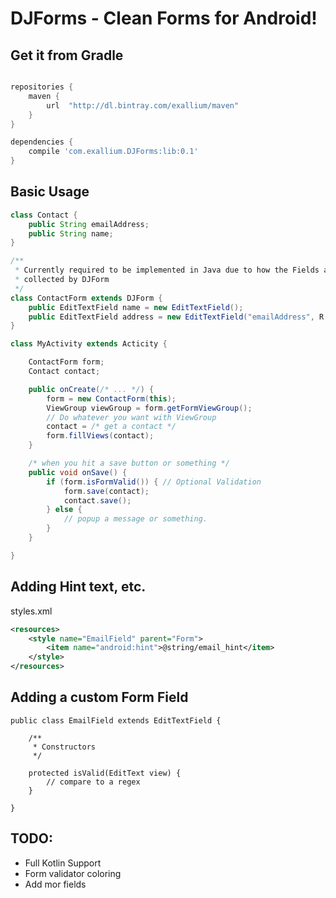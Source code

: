 # DJForms - Clean Forms for Android!

## Get it from Gradle

```groovy

repositories {
    maven {
        url  "http://dl.bintray.com/exallium/maven"
    }
}

dependencies {
    compile 'com.exallium.DJForms:lib:0.1'
}

```

## Basic Usage

```java
class Contact {
    public String emailAddress;
    public String name;
}

/**
 * Currently required to be implemented in Java due to how the Fields are
 * collected by DJForm
 */
class ContactForm extends DJForm {
    public EditTextField name = new EditTextField();
    public EditTextField address = new EditTextField("emailAddress", R.style.EmailField);
}

class MyActivity extends Acticity {

    ContactForm form;
    Contact contact;

    public onCreate(/* ... */) {
        form = new ContactForm(this);
        ViewGroup viewGroup = form.getFormViewGroup();
        // Do whatever you want with ViewGroup
        contact = /* get a contact */
        form.fillViews(contact);
    }

    /* when you hit a save button or something */
    public void onSave() {
        if (form.isFormValid()) { // Optional Validation
            form.save(contact);
            contact.save();
        } else {
            // popup a message or something.
        }
    }

}
```

## Adding Hint text, etc.

styles.xml

```xml
<resources>
    <style name="EmailField" parent="Form">
        <item name="android:hint">@string/email_hint</item>
    </style>
</resources>
```

## Adding a custom Form Field

```
public class EmailField extends EditTextField {

    /**
     * Constructors
     */

    protected isValid(EditText view) {
        // compare to a regex
    }    

}
```

## TODO:

* Full Kotlin Support
* Form validator coloring
* Add mor fields
